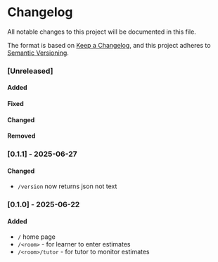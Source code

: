 # Changelog

All notable changes to this project will be documented in this file.

The format is based on [Keep a Changelog](https://keepachangelog.com/en/1.1.0/),
and this project adheres to [Semantic Versioning](https://semver.org/spec/v2.0.0.html).


### [Unreleased]

#### Added
#### Fixed
#### Changed
#### Removed

### [0.1.1] - 2025-06-27

#### Changed
- `/version` now returns json not text

### [0.1.0] - 2025-06-22

#### Added
- `/` home page
- `/<room>` - for learner to enter estimates
- `/<room>/tutor` - for tutor to monitor estimates

